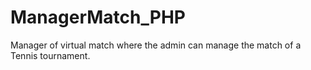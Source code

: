 # ManagerMatch_PHP
Manager of virtual match where the admin can manage the match of a Tennis tournament. 
